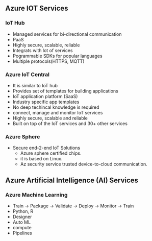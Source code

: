 ## Azure IOT Services

### IoT Hub
- Managed services for bi-directional communication
- PaaS
- Highly secure, scalable, reliable
- Integrats with lot of services
- Pogrammable SDKs for popular languages
- Multiple protocols(HTTPS, MQTT)

### Azure IoT Central

- It is similar to IoT hub
- Provides set of templates for building applications
- IoT application platform (SaaS)
- Industry specific app templates
- No deep techincal knowledge is required
- connect, manage and monitor IoT services
- Highly secure, scalable and reliable
- Built on top of the IoT services and 30+ other services


### Azure Sphere   

-  Secure end-2-end IoT Solutions
    - Azure sphere certified chips.
    - it is based on Linux.
    - Az security service trusted device-to-cloud communication.

## Azure Artificial Intelligence (AI) Services

### Azure Machine Learning

- Train -> Package -> Validate -> Deploy -> Monitor -> Train
- Python, R
- Designer
- Auto ML
- compute 
- Pipelines
